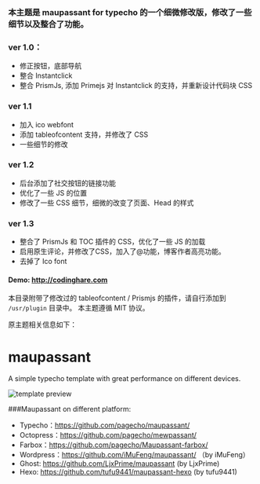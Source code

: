 ### 本主题是 maupassant for typecho 的一个细微修改版，修改了一些细节以及整合了功能。
### ver 1.0：
 - 修正按钮，底部导航
 - 整合 Instantclick
 - 整合 PrismJs, 添加 Primejs 对 Instantclick 的支持，并重新设计代码块 CSS
### ver 1.1
 - 加入 ico webfont
 - 添加 tableofcontent 支持，并修改了 CSS
 - 一些细节的修改
### ver 1.2
  - 后台添加了社交按钮的链接功能
  - 优化了一些 JS 的位置
  - 修改了一些 CSS 细节，细微的改变了页面、Head 的样式
### ver 1.3
 - 整合了 PrismJs 和 TOC 插件的 CSS，优化了一些 JS 的加载
 - 启用原生评论，并修改了CSS，加入了@功能，博客作者高亮功能。
 - 去掉了 Ico font 


#### Demo: http://codinghare.com
本目录附带了修改过的 tableofcontent / Prismjs 的插件，请自行添加到 `/usr/plugin` 目录中。
本主题遵循 MIT 协议。

原主题相关信息如下：

maupassant
==========

A simple typecho template with great performance on different devices.

![template preview](https://ddydeg.by3302.livefilestore.com/y2p1ZgHER4eIFaEHhwaf96MvZH4_iLufEIDj7o8acDgI1GXFDtPI-eRAgvokFoR9irbz738gMmWc_N7yexG6uhB1Dcmelb0cXg8HexpiAdZ5HQ/m.png "Maupassant template preview")

###Maupassant on different platform:

+ Typecho：https://github.com/pagecho/maupassant/
+ Octopress：https://github.com/pagecho/mewpassant/
+ Farbox：https://github.com/pagecho/Maupassant-farbox/
+ Wordpress：https://github.com/iMuFeng/maupassant/ （by iMuFeng）
+ Ghost: https://github.com/LjxPrime/maupassant (by LjxPrime)
+ Hexo: https://github.com/tufu9441/maupassant-hexo (by tufu9441)
